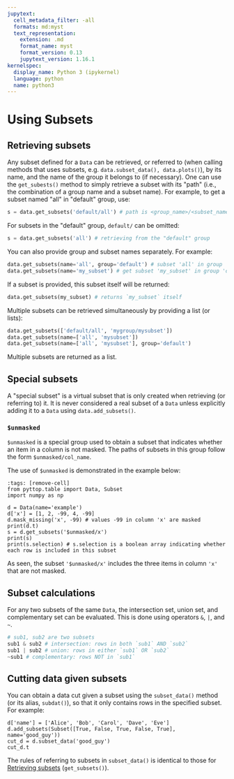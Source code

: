 ```yaml
---
jupytext:
  cell_metadata_filter: -all
  formats: md:myst
  text_representation:
    extension: .md
    format_name: myst
    format_version: 0.13
    jupytext_version: 1.16.1
kernelspec:
  display_name: Python 3 (ipykernel)
  language: python
  name: python3
---
```


# Using Subsets

## Retrieving subsets
Any subset defined for a `Data` can be retrieved, or referred to (when calling methods that uses subsets, e.g. `data.subset_data(), data.plots()`), by its name, and the name of the group it belongs to (if necessary). 
One can use the `get_subests()` method to simply retrieve a subset with its "path" (i.e., the combination of a group name and a subset name). For example, to get a subset named "all" in "default" group, use:
```Python
s = data.get_subsets('default/all') # path is <group_name>/<subset_name>
```
For subsets in the "default" group, `default/` can be omitted:
```Python
s = data.get_subsets('all') # retrieving from the "default" group
```
You can also provide group and subset names separately. For example:
```Python
data.get_subsets(name='all', group='default') # subset 'all' in group 'default'
data.get_subsets(name='my_subset') # get subset 'my_subset' in group 'default' by default; however, if 'my_subset' is not found in group 'default', it is searched in other groups
```
If a subset is provided, this subset itself will be returned:
```Python
data.get_subsets(my_subset) # returns `my_subset` itself
```

Multiple subsets can be retrieved simultaneously by providing a list (or lists):
```Python
data.get_subsets(['default/all', 'mygroup/mysubset'])
data.get_subsets(name=['all', 'mysubset'])
data.get_subsets(name=['all', 'mysubset'], group='default')
```
Multiple subsets are returned as a list.


## Special subsets
A "special subset" is a virtual subset that is only created when retrieving (or referring to) it. It is never considered a real subset of a `Data` unless explicitly adding it to a `Data` using `data.add_subsets()`.

### `$unmasked`
`$unmasked` is a special group used to obtain a subset that indicates whether an item in a column is not masked. The paths of subsets in this group follow the form `$unmasked/col_name`.

The use of `$unmasked` is demonstrated in the example below:
```{code-cell}
:tags: [remove-cell]
from pyttop.table import Data, Subset
import numpy as np
```
```{code-cell}
d = Data(name='example')
d['x'] = [1, 2, -99, 4, -99]
d.mask_missing('x', -99) # values -99 in column 'x' are masked
print(d.t)
s = d.get_subsets('$unmasked/x')
print(s)
print(s.selection) # s.selection is a boolean array indicating whether each row is included in this subset
```
As seen, the subset `'$unmasked/x'` includes the three items in column `'x'` that are not masked.

## Subset calculations
For any two subsets of the same `Data`, the intersection set, union set, and complementary set can be evaluated. This is done using operators `&`, `|`, and `~`.
```Python
# sub1, sub2 are two subsets
sub1 & sub2 # intersection: rows in both `sub1` AND `sub2`
sub1 | sub2 # union: rows in either `sub1` OR `sub2`
~sub1 # complementary: rows NOT in `sub1`
```

## Cutting data given subsets
You can obtain a data cut given a subset using the `subset_data()` method (or its alias, `subdat()`), so that it only contains rows in the specified subset. For example:
```{code-cell}
d['name'] = ['Alice', 'Bob', 'Carol', 'Dave', 'Eve']
d.add_subsets(Subset([True, False, True, False, True], name='good_guy'))
cut_d = d.subset_data('good_guy')
cut_d.t
```
The rules of referring to subsets in `subset_data()` is identical to those for [Retrieving subsets](retrieving-subsets) (`get_subsets()`).
